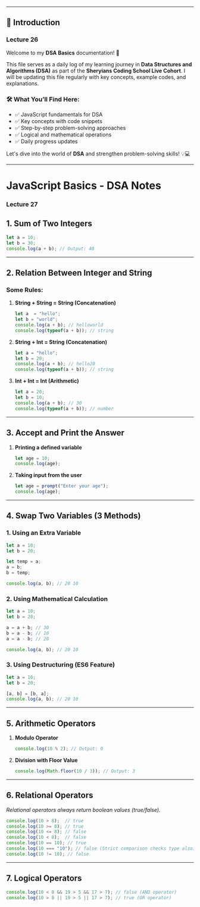 
---

## 📌 Introduction  
### Lecture 26
Welcome to my **DSA Basics** documentation! 🚀  

This file serves as a daily log of my learning journey in **Data Structures and Algorithms (DSA)** as part of the **Sheryians Coding School Live Cohort**. I will be updating this file regularly with key concepts, example codes, and explanations.  

### 🛠 What You’ll Find Here:  
- ✅ JavaScript fundamentals for DSA  
- ✅ Key concepts with code snippets  
- ✅ Step-by-step problem-solving approaches  
- ✅ Logical and mathematical operations  
- ✅ Daily progress updates  

Let's dive into the world of **DSA** and strengthen problem-solving skills! 💡💻  

---

# JavaScript Basics - DSA Notes
### Lecture 27
## 1. Sum of Two Integers
```js
let a = 10;
let b = 30;
console.log(a + b); // Output: 40
```

---

## 2. Relation Between Integer and String
### Some Rules:
1. **String + String = String (Concatenation)**
   ```js
   let a  = "hello";
   let b = "world";
   console.log(a + b); // helloworld
   console.log(typeof(a + b)); // string
   ```

2. **String + Int = String (Concatenation)**
   ```js
   let a = "hello";
   let b = 20;
   console.log(a + b); // hello20
   console.log(typeof(a + b)); // string
   ```

3. **Int + Int = Int (Arithmetic)**
   ```js
   let a = 20;
   let b = 10;
   console.log(a + b); // 30
   console.log(typeof(a + b)); // number
   ```

---

## 3. Accept and Print the Answer
1. **Printing a defined variable**
   ```js
   let age = 10;
   console.log(age);
   ```

2. **Taking input from the user**
   ```js
   let age = prompt("Enter your age");
   console.log(age);
   ```

---

## 4. Swap Two Variables (3 Methods)
### 1. **Using an Extra Variable**
   ```js
   let a = 10;
   let b = 20;
   
   let temp = a;
   a = b;
   b = temp;

   console.log(a, b); // 20 10
   ```

### 2. **Using Mathematical Calculation**
   ```js
   let a = 10;
   let b = 20;
   
   a = a + b; // 30
   b = a - b; // 10
   a = a - b; // 20
   
   console.log(a, b); // 20 10
   ```

### 3. **Using Destructuring (ES6 Feature)**
   ```js
   let a = 10;
   let b = 20;
   
   [a, b] = [b, a];
   console.log(a, b); // 20 10
   ```

---

## 5. Arithmetic Operators
1. **Modulo Operator**
   ```js
   console.log(10 % 2); // Output: 0
   ```

2. **Division with Floor Value**
   ```js
   console.log(Math.floor(10 / 3)); // Output: 3
   ```

---

## 6. Relational Operators
_Relational operators always return boolean values (true/false)._
```js
console.log(10 > 8);  // true
console.log(10 >= 8); // true
console.log(10 <= 8); // false
console.log(10 < 8);  // false
console.log(10 == 10); // true
console.log(10 === "10"); // false (Strict comparison checks type also)
console.log(10 != 10); // false
```

---

## 7. Logical Operators
```js
console.log(10 < 8 && 19 > 5 && 17 > 7); // false (AND operator)
console.log(10 > 8 || 19 > 5 || 17 > 7); // true (OR operator)
```

